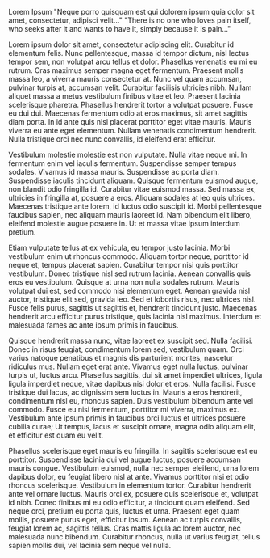 Lorem Ipsum
"Neque porro quisquam est qui dolorem ipsum quia dolor sit amet, consectetur, adipisci velit..."
"There is no one who loves pain itself, who seeks after it and wants to have it, simply because it is pain..."

Lorem ipsum dolor sit amet, consectetur adipiscing elit. Curabitur id elementum felis. Nunc pellentesque, massa id tempor dictum, nisl lectus tempor sem, non volutpat arcu tellus et dolor. Phasellus venenatis eu mi eu rutrum. Cras maximus semper magna eget fermentum. Praesent mollis massa leo, a viverra mauris consectetur at. Nunc vel quam accumsan, pulvinar turpis at, accumsan velit. Curabitur facilisis ultricies nibh. Nullam aliquet massa a metus vestibulum finibus vitae et leo. Praesent lacinia scelerisque pharetra. Phasellus hendrerit tortor a volutpat posuere. Fusce eu dui dui. Maecenas fermentum odio at eros maximus, sit amet sagittis diam porta. In id ante quis nisl placerat porttitor eget vitae mauris. Mauris viverra eu ante eget elementum. Nullam venenatis condimentum hendrerit. Nulla tristique orci nec nunc convallis, id eleifend erat efficitur.

Vestibulum molestie molestie est non vulputate. Nulla vitae neque mi. In fermentum enim vel iaculis fermentum. Suspendisse semper tempus sodales. Vivamus id massa mauris. Suspendisse ac porta diam. Suspendisse iaculis tincidunt aliquam. Quisque fermentum euismod augue, non blandit odio fringilla id. Curabitur vitae euismod massa. Sed massa ex, ultricies in fringilla at, posuere a eros. Aliquam sodales at leo quis ultrices. Maecenas tristique ante lorem, id luctus odio suscipit id. Morbi pellentesque faucibus sapien, nec aliquam mauris laoreet id. Nam bibendum elit libero, eleifend molestie augue posuere in. Ut et massa vitae ipsum interdum pretium.

Etiam vulputate tellus at ex vehicula, eu tempor justo lacinia. Morbi vestibulum enim ut rhoncus commodo. Aliquam tortor neque, porttitor id neque et, tempus placerat sapien. Curabitur tempor nisi quis porttitor vestibulum. Donec tristique nisl sed rutrum lacinia. Aenean convallis quis eros eu vestibulum. Quisque at urna non nulla sodales rutrum. Mauris volutpat dui est, sed commodo nisi elementum eget. Aenean gravida nisl auctor, tristique elit sed, gravida leo. Sed et lobortis risus, nec ultrices nisl. Fusce felis purus, sagittis ut sagittis et, hendrerit tincidunt justo. Maecenas hendrerit arcu efficitur purus tristique, quis lacinia nisl maximus. Interdum et malesuada fames ac ante ipsum primis in faucibus.

Quisque hendrerit massa nunc, vitae laoreet ex suscipit sed. Nulla facilisi. Donec in risus feugiat, condimentum lorem sed, vestibulum quam. Orci varius natoque penatibus et magnis dis parturient montes, nascetur ridiculus mus. Nullam eget erat ante. Vivamus eget nulla luctus, pulvinar turpis ut, luctus arcu. Phasellus sagittis, dui sit amet imperdiet ultrices, ligula ligula imperdiet neque, vitae dapibus nisi dolor et eros. Nulla facilisi. Fusce tristique dui lacus, ac dignissim sem luctus in. Mauris a eros hendrerit, condimentum nisl eu, rhoncus sapien. Duis vestibulum bibendum ante vel commodo. Fusce eu nisi fermentum, porttitor mi viverra, maximus ex. Vestibulum ante ipsum primis in faucibus orci luctus et ultrices posuere cubilia curae; Ut tempus, lacus et suscipit ornare, magna odio aliquam elit, et efficitur est quam eu velit.

Phasellus scelerisque eget mauris eu fringilla. In sagittis scelerisque est eu porttitor. Suspendisse lacinia dui vel augue luctus, posuere accumsan mauris congue. Vestibulum euismod, nulla nec semper eleifend, urna lorem dapibus dolor, eu feugiat libero nisl at ante. Vivamus porttitor nisi et odio rhoncus scelerisque. Vestibulum in elementum tortor. Curabitur hendrerit ante vel ornare luctus. Mauris orci ex, posuere quis scelerisque et, volutpat id nibh. Donec finibus mi eu odio efficitur, a tincidunt quam eleifend. Sed neque orci, pretium eu porta quis, luctus et urna. Praesent eget quam mollis, posuere purus eget, efficitur ipsum. Aenean ac turpis convallis, feugiat lorem ac, sagittis tellus. Cras mattis ligula ac lorem auctor, nec malesuada nunc bibendum. Curabitur rhoncus, nulla ut varius feugiat, tellus sapien mollis dui, vel lacinia sem neque vel nulla. 
